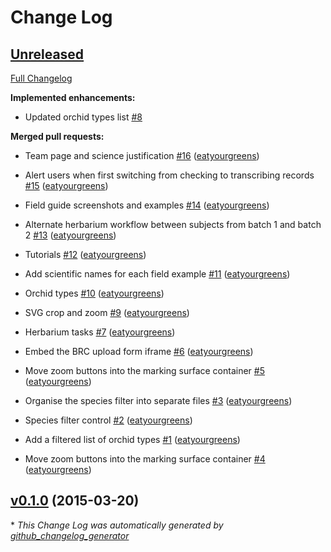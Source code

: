 # Change Log

## [Unreleased](https://github.com/zooniverse/Orchids/tree/HEAD)

[Full Changelog](https://github.com/zooniverse/Orchids/compare/v0.1.0...HEAD)

**Implemented enhancements:**

- Updated orchid types list [\#8](https://github.com/zooniverse/Orchids/issues/8)

**Merged pull requests:**

- Team page and science justification [\#16](https://github.com/zooniverse/Orchids/pull/16) ([eatyourgreens](https://github.com/eatyourgreens))

- Alert users when first switching from checking to transcribing records [\#15](https://github.com/zooniverse/Orchids/pull/15) ([eatyourgreens](https://github.com/eatyourgreens))

- Field guide screenshots and examples [\#14](https://github.com/zooniverse/Orchids/pull/14) ([eatyourgreens](https://github.com/eatyourgreens))

- Alternate herbarium workflow between subjects from batch 1 and batch 2 [\#13](https://github.com/zooniverse/Orchids/pull/13) ([eatyourgreens](https://github.com/eatyourgreens))

- Tutorials [\#12](https://github.com/zooniverse/Orchids/pull/12) ([eatyourgreens](https://github.com/eatyourgreens))

- Add scientific names for each field example [\#11](https://github.com/zooniverse/Orchids/pull/11) ([eatyourgreens](https://github.com/eatyourgreens))

- Orchid types [\#10](https://github.com/zooniverse/Orchids/pull/10) ([eatyourgreens](https://github.com/eatyourgreens))

- SVG crop and zoom [\#9](https://github.com/zooniverse/Orchids/pull/9) ([eatyourgreens](https://github.com/eatyourgreens))

- Herbarium tasks [\#7](https://github.com/zooniverse/Orchids/pull/7) ([eatyourgreens](https://github.com/eatyourgreens))

- Embed the BRC upload form iframe [\#6](https://github.com/zooniverse/Orchids/pull/6) ([eatyourgreens](https://github.com/eatyourgreens))

- Move zoom buttons into the marking surface container [\#5](https://github.com/zooniverse/Orchids/pull/5) ([eatyourgreens](https://github.com/eatyourgreens))

- Organise the species filter into separate files [\#3](https://github.com/zooniverse/Orchids/pull/3) ([eatyourgreens](https://github.com/eatyourgreens))

- Species filter control [\#2](https://github.com/zooniverse/Orchids/pull/2) ([eatyourgreens](https://github.com/eatyourgreens))

- Add a filtered list of orchid types [\#1](https://github.com/zooniverse/Orchids/pull/1) ([eatyourgreens](https://github.com/eatyourgreens))

- Move zoom buttons into the marking surface container [\#4](https://github.com/zooniverse/Orchids/pull/4) ([eatyourgreens](https://github.com/eatyourgreens))

## [v0.1.0](https://github.com/zooniverse/Orchids/tree/v0.1.0) (2015-03-20)



\* *This Change Log was automatically generated by [github_changelog_generator](https://github.com/skywinder/Github-Changelog-Generator)*